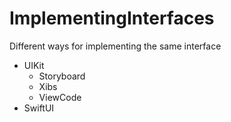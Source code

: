 # ImplementingInterfaces
Different ways for implementing the same interface
- UIKit
  - Storyboard
  - Xibs
  - ViewCode
- SwiftUI
